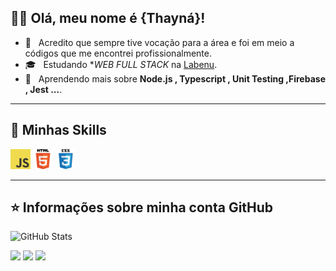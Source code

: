 ## :woman:🦄 Olá, meu nome é <strong>{Thayná}!</strong>

- 🤔 &nbsp; Acredito que sempre tive vocação para a área e foi em meio a códigos que me encontrei profissionalmente.
- 🎓 &nbsp; Estudando **WEB FULL STACK* na <a href="https://www.labenu.com.br/">Labenu</a>.
- 🌱 &nbsp; Aprendendo mais sobre **Node.js , Typescript , Unit Testing ,Firebase , Jest ...**.

----

## 🚀 Minhas Skills

<code><img height="32" src="https://raw.githubusercontent.com/github/explore/80688e429a7d4ef2fca1e82350fe8e3517d3494d/topics/javascript/javascript.png" alt="Javascript"/></code>
<code><img height="32" src="https://raw.githubusercontent.com/github/explore/80688e429a7d4ef2fca1e82350fe8e3517d3494d/topics/html/html.png" alt="HTML5"/></code>
<code><img height="32" src="https://raw.githubusercontent.com/github/explore/80688e429a7d4ef2fca1e82350fe8e3517d3494d/topics/css/css.png" alt="CSS"/></code>


---

## ⭐ Informações sobre minha conta GitHub
![GitHub Stats](https://github-readme-stats.vercel.app/api?username=thaynareginam&show_icons=true)



<p align="left">
  
  <a href="#" alt="Linkedin">
  <img src="https://img.shields.io/badge/-Linkedin-0e76a8?style=flat-square&logo=Linkedin&logoColor=white&link=https://www.linkedin.com/in/thaynaregina" /></a>

  <a href="#" alt="WhatsApp">
  <img src="https://img.shields.io/badge/-WhatsApp-25d366?style=flat-square&labelColor=25d366&logo=whatsapp&logoColor=white&link=API-DO-SEU-WHATSAPP"/></a>

  <a href="#" alt="Instagram">
  <img src="https://img.shields.io/badge/-Instagram-DF0174?style=flat-square&labelColor=DF0174&logo=instagram&logoColor=white&link=LINK-DO-SEU-INSTAGRAM"/></a>
</p>  

